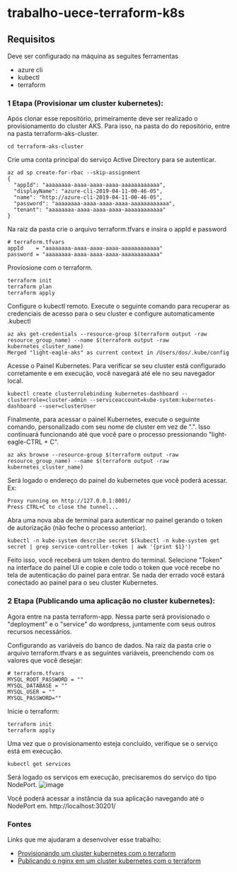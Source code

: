 # trabalho-uece-terraform-k8s
## Requisitos
Deve ser configurado na máquina as seguites ferramentas 
- azure cli
- kubectl
- terraform

### 1 Etapa (Provisionar um cluster kubernetes):
Após clonar esse repositório, primeiramente deve ser realizado o provisionamento do cluster AKS.
Para isso, na pasta do do repositório, entre na pasta terraform-aks-cluster.
```
cd terraform-aks-cluster
```

Crie uma conta principal do serviço Active Directory para se autenticar.
```
az ad sp create-for-rbac --skip-assignment
{
  "appId": "aaaaaaaa-aaaa-aaaa-aaaa-aaaaaaaaaaaa",
  "displayName": "azure-cli-2019-04-11-00-46-05",
  "name": "http://azure-cli-2019-04-11-00-46-05",
  "password": "aaaaaaaa-aaaa-aaaa-aaaa-aaaaaaaaaaaa",
  "tenant": "aaaaaaaa-aaaa-aaaa-aaaa-aaaaaaaaaaaa"
}
```

Na raiz da pasta crie o arquivo terraform.tfvars e insira o appId e password
```
# terraform.tfvars
appId    = "aaaaaaaa-aaaa-aaaa-aaaa-aaaaaaaaaaaa"
password = "aaaaaaaa-aaaa-aaaa-aaaa-aaaaaaaaaaaa"
```

Proviosione com o terraform.
```
terraform init
terraform plan
terraform apply
```
Configure o kubectl remoto.
Execute o seguinte comando para recuperar as credenciais de acesso para o seu cluster e configure automaticamente .kubectl
```
az aks get-credentials --resource-group $(terraform output -raw resource_group_name) --name $(terraform output -raw kubernetes_cluster_name)
Merged "light-eagle-aks" as current context in /Users/dos/.kube/config
```

Acesse o Painel Kubernetes.
Para verificar se seu cluster está configurado corretamente e em execução, você navegará até ele no seu navegador local.
```
kubectl create clusterrolebinding kubernetes-dashboard --clusterrole=cluster-admin --serviceaccount=kube-system:kubernetes-dashboard --user=clusterUser
```

Finalmente, para acessar o painel Kubernetes, execute o seguinte comando, personalizado com seu nome de cluster em vez de ".". 
Isso continuará funcionando até que você pare o processo pressionando "light-eagle-CTRL + C".
```
az aks browse --resource-group $(terraform output -raw resource_group_name) --name $(terraform output -raw kubernetes_cluster_name)
```
Será logado o endereço do painel do kubernetes que você poderá acessar.
Ex:
```
Proxy running on http://127.0.0.1:8001/
Press CTRL+C to close the tunnel...
```
Abra uma nova aba de terminal para autenticar no painel gerando o token de autorização (não feche o processo anterior).
```
kubectl -n kube-system describe secret $(kubectl -n kube-system get secret | grep service-controller-token | awk '{print $1}')
```
Feito isso, você receberá um token dentro do terminal. Selecione "Token" na interface do painel UI e copie e cole todo o token que você recebe no tela de autenticação do painel para entrar. 
Se nada der errado você estará conectado ao painel para o seu cluster Kubernetes.

### 2 Etapa (Publicando uma aplicação no cluster kubernetes):
Agora entre na pasta terraform-app. 
Nessa parte será provisionado o "deployment" e o "service" do wordpress, juntamente com seus outros recursos necessários.

Configurando as variáveis do banco de dados.
Na raiz da pasta crie o arquivo terraform.tfvars e as seguintes variáveis, preenchendo com os valores que você desejar:
```
# terraform.tfvars
MYSQL_ROOT_PASSWORD = ""
MYSQL_DATABASE = ""
MYSQL_USER = ""
MYSQL_PASSWORD=""
```

Inicie o terraform:
```
terraform init
terraform apply
```
Uma vez que o provisionamento esteja concluído, verifique se o serviço está em execução.
```
kubectl get services
```


Será logado os serviços em execução, precisaremos do serviço do tipo NodePort.
![image](https://user-images.githubusercontent.com/11475845/113636376-cb722800-9648-11eb-8af9-db868dca04b4.png)

Você poderá acessar a instância da sua aplicação navegando até o NodePort em. http://localhost:30201/

### Fontes
Links que me ajudaram a desenvolver esse trabalho:
- [Provisionando um cluster kubernetes com o terraform](https://learn.hashicorp.com/tutorials/terraform/aks?in=terraform/kubernetes)
- [Publicando o nginx em um cluster kubernetes com o terraform](https://learn.hashicorp.com/tutorials/terraform/kubernetes-provider)
